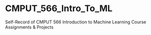 # CMPUT_566_Intro_To_ML
Self-Record of CMPUT 566 Introduction to Machine Learning Course Assignments & Projects
